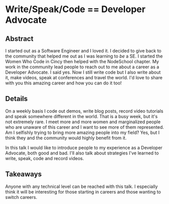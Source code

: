 # Write/Speak/Code == Developer Advocate

## Abstract
I started out as a Software Engineer and I loved it. I decided to give back to the community that helped me out as I was learning to _be_ a SE. I started the Women Who Code in Cincy then helped with the NodeSchool chapter. My work in the community lead people to reach out to me about a career as a Developer Advocate. I said yes. Now I still write code but I also write about it, make videos, speak at conferences and travel the world. I'd love to share with you this amazing career and how you can do it too!

## Details
On a weekly basis I code out demos, write blog posts, record video tutorials and speak somewhere different in the world. That is a busy week, but it's not extremely rare. I meet more and more women and marginalized people who are unaware of this career and I want to see more of them represented. Am I selfishly trying to bring more amazing people into my field? Yes, but I think they and the community would highly benefit from it.

In this talk I would like to introduce people to my experience as a Developer Advocate, both good and bad. I'll also talk about strategies I've learned to write, speak, code and record videos.

## Takeaways
Anyone with any technical level can be reached with this talk. I especially think it will be interesting for those starting in careers and those wanting to switch careers.
